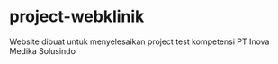 # project-webklinik
Website dibuat untuk menyelesaikan project test kompetensi PT Inova Medika Solusindo
